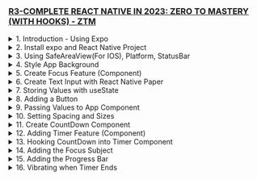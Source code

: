 ### [R3-COMPLETE REACT NATIVE IN 2023: ZERO TO MASTERY (WITH HOOKS) - ZTM](/courses/R3.md)

<details>
  <summary>1. Introduction - Using Expo </summary>

# Using Expo

https://snack.expo.dev/

![](https://github.com/omeatai/My-Tutorials/assets/32337103/fbb5bbfb-7e94-465b-bc45-f3ffdada2f5c)

```js
import React from "react";
import { Text, View } from "react-native";

const YourApp = () => {
  return (
    <View
      style={{
        flex: 1,
        justifyContent: "center",
        alignItems: "center",
      }}
    >
      <Text>Helloooooo 🎉</Text>
    </View>
  );
};

export default YourApp;
```

![](https://github.com/omeatai/My-Tutorials/assets/32337103/c2011efe-a102-4cf7-aedb-1191bd097af9)

```js
import { Text, View, StyleSheet } from "react-native";
import Constants from "expo-constants";

// You can import from local files
import AssetExample from "./components/AssetExample";

// or any pure javascript modules available in npm
import { Card } from "react-native-paper";

export default function App() {
  const name = "Ifeanyi";
  return (
    <View style={styles.container}>
      <Text style={styles.paragraph}>
        {2 ** 4}Hello, my name is {name}
      </Text>
      <Card>
        <AssetExample />
      </Card>
    </View>
  );
}

const styles = StyleSheet.create({
  container: {
    flex: 1,
    justifyContent: "center",
    paddingTop: Constants.statusBarHeight,
    backgroundColor: "#ecf0f1",
    padding: 8,
  },
  paragraph: {
    margin: 24,
    fontSize: 18,
    fontWeight: "bold",
    textAlign: "center",
  },
});
```

# #End

</details>

<details>
  <summary>2. Install expo and React Native Project </summary>

# Install expo and React Native Project

![](https://github.com/omeatai/My-Tutorials/assets/32337103/03c2960a-55a5-4d57-bf39-3653173cd91a)
![](https://github.com/omeatai/My-Tutorials/assets/32337103/d2002d17-d70d-4028-811a-673420f29911)

# Install expo globally

```jsbs
npm install -g expo-cli
```

# Install React Native Project

```jsbs
npx create-expo-app FocusTime
cd FocusTime
npx expo start

yarn create expo-app FocusTime
cd FocusTime
yarn expo start
```

### react-native/FocusTime/package.json:

```js
{
  "name": "focustime",
  "version": "1.0.0",
  "main": "node_modules/expo/AppEntry.js",
  "scripts": {
    "start": "expo start",
    "android": "expo start --android",
    "ios": "expo start --ios",
    "web": "expo start --web"
  },
  "dependencies": {
    "expo": "~48.0.18",
    "expo-status-bar": "~1.4.4",
    "react": "18.2.0",
    "react-native": "0.71.8"
  },
  "devDependencies": {
    "@babel/core": "^7.20.0"
  },
  "private": true
}
```

### react-native/FocusTime/App.js:

```js
import { StatusBar } from "expo-status-bar";
import { StyleSheet, Text, View } from "react-native";

export default function App() {
  return (
    <View style={styles.container}>
      <Text style={styles.text}>Hello World! Welcome to Android!</Text>
      <StatusBar style="auto" />
    </View>
  );
}

const styles = StyleSheet.create({
  container: {
    flex: 1,
    backgroundColor: "#fff",
    alignItems: "center",
    justifyContent: "center",
  },
  text: {
    fontSize: 42,
    textAlign: "center",
    fontWeight: "700",
  },
});
```

# #End

</details>

<details>
  <summary>3. Using SafeAreaView(For IOS), Platform, StatusBar </summary>

# Using SafeAreaView(For IOS), Platform, StatusBar

![](https://github.com/omeatai/My-Tutorials/assets/32337103/81e7fda3-e6fd-43e1-b244-35e2fba8549b)
![](https://github.com/omeatai/My-Tutorials/assets/32337103/93acb5d1-8e2f-48b1-ae8f-cabaf81faeec)

### react-native/FocusTime/App.js:

```js
import {
  StyleSheet,
  Text,
  View,
  SafeAreaView,
  Platform,
  StatusBar,
} from "react-native";

export default function App() {
  return (
    <SafeAreaView style={styles.container}>
      <Text>Hello World! Welcome to Android!</Text>
    </SafeAreaView>
  );
}

const styles = StyleSheet.create({
  container: {
    flex: 1,
    paddingTop: Platform.OS === "android" ? StatusBar.currentHeight + 5 : 0,
    // paddingTop: Platform.OS === "android" ? 20 : 0,
  },
});
```

# #End

</details>

<details>
  <summary>4. Style App Background </summary>

# Style App Background

![](https://github.com/omeatai/My-Tutorials/assets/32337103/df9e932c-c4d4-46d9-9d7d-0da4e62802ec)
![](https://github.com/omeatai/My-Tutorials/assets/32337103/5c86283c-775d-4d40-a075-b8e3e372d435)

### react-native/FocusTime/App.js:

```js
import {
  StyleSheet,
  Text,
  View,
  SafeAreaView,
  Platform,
  StatusBar,
} from "react-native";

import styles from "./App.styles";

export default function App() {
  return (
    <SafeAreaView style={styles.container}>
      <Text style={styles.text}>Hello World! Welcome to Android!</Text>
    </SafeAreaView>
  );
}
```

### react-native/FocusTime/App.styles.js:

```js
import { StyleSheet, Platform, StatusBar } from "react-native";
import colors from "./src/utils/colors";

const styles = StyleSheet.create({
  container: {
    flex: 1,
    paddingTop: Platform.OS === "android" ? StatusBar.currentHeight + 5 : 0,
    backgroundColor: colors.darkPurple,
  },
  text: {
    color: colors.white,
  },
});

export default styles;
```

### react-native/FocusTime/src/utils/colors.js:

```js
const colors = {
  dodgerBlue: "#1e90ff",
  crimson: "#dc143c",
  darkPurple: "#4d004d",
  white: "#fff",
  black: "#000",
  primary: "#1e90ff",
  secondary: "#000",
};

export default colors;
```

# #End

</details>

<details>
  <summary>5. Create Focus Feature (Component) </summary>

# Create Focus Feature (Component)

![](https://github.com/omeatai/My-Tutorials/assets/32337103/3e959daa-ab07-4ad7-adcf-adb358ad7b45)
![](https://github.com/omeatai/My-Tutorials/assets/32337103/87b8d21d-eceb-4d82-9f9b-c31d641c83fe)

### react-native/FocusTime/App.js:

```js
import {
  StyleSheet,
  Text,
  View,
  SafeAreaView,
  Platform,
  StatusBar,
} from "react-native";

import Focus from "./src/features/Focus";

import styles from "./App.styles";

export default function App() {
  return (
    <SafeAreaView style={styles.container}>
      <Text style={styles.text}>FocusTime App</Text>
      <Focus />
    </SafeAreaView>
  );
}
```

### react-native/FocusTime/App.styles.js:

```js
import { StyleSheet, Platform, StatusBar } from "react-native";
import colors from "./src/utils/colors";

const styles = StyleSheet.create({
  container: {
    flex: 1,
    paddingTop: Platform.OS === "android" ? StatusBar.currentHeight + 5 : 0,
    backgroundColor: colors.black,
  },
  text: {
    color: colors.white900,
    paddingBottom: 20,
    paddingLeft: 20,
    fontWeight: Platform.OS === "android" ? "normal" : "400",
  },
});

export default styles;
```

### react-native/FocusTime/src/features/Focus.js:

```js
import React from "react";
import { StyleSheet, Text, View, Platform } from "react-native";
import colors from "../utils/colors";

const Focus = () => {
  return (
    <View style={styles.container}>
      <Text style={styles.text}>Focus Component</Text>
    </View>
  );
};

const styles = StyleSheet.create({
  container: {
    flex: 1,
    backgroundColor: colors.black500,
  },
  text: {
    color: colors.black100,
  },
});

export default Focus;
```

### react-native/FocusTime/src/utils/colors.js:

```js
const colors = {
  dodgerBlue: "#1e90ff",
  crimson: "#dc143c",
  purple: "#800080",
  darkPurple: "#4d004d",
  white: "#fff",
  white900: "#858585",
  black: "#000",
  black500: "#292929",
  black200: "#5c5c5c",
  black100: "#7a7a7a",
  primary: "#1e90ff",
  secondary: "#000",
};

export default colors;
```

# #End

</details>

<details>
  <summary>6. Create Text Input with React Native Paper </summary>

# Create Text Input with React Native Paper

![](https://github.com/omeatai/My-Tutorials/assets/32337103/c2dff748-d754-4017-b540-49c9bebe5f22)

# Install React Native Paper

```jsbs
npm install react-native-paper react-native-safe-area-context

npm install react-native-paper
npm install react-native-safe-area-context

npx pod-install
npm install react-native-vector-icons
```

```js
{
  "dependencies": {
  "expo-constants": "~12.1.3",
  "@expo/vector-icons": "^12.0.0",
  "react-native-paper": "4.11.2"
  }
}
```

### react-native/FocusTime/App.js:

```js
import {
  StyleSheet,
  Text,
  View,
  SafeAreaView,
  Platform,
  StatusBar,
} from "react-native";

import Focus from "./src/features/Focus";

import styles from "./App.styles";

export default function App() {
  return (
    <SafeAreaView style={styles.container}>
      <Text style={styles.text}>FocusTime App</Text>
      <Focus />
    </SafeAreaView>
  );
}
```

### react-native/FocusTime/App.styles.js:

```js
import { StyleSheet, Platform, StatusBar } from "react-native";
import colors from "./src/utils/colors";

const styles = StyleSheet.create({
  container: {
    flex: 1,
    paddingTop: Platform.OS === "android" ? StatusBar.currentHeight + 5 : 0,
    backgroundColor: colors.black,
  },
  text: {
    color: colors.white900,
    paddingBottom: 20,
    paddingLeft: 20,
    fontWeight: Platform.OS === "android" ? "normal" : "400",
  },
});

export default styles;
```

### react-native/FocusTime/src/features/Focus.js:

```js
import React from "react";
import { StyleSheet, Text, View, Platform } from "react-native";
import { TextInput } from "react-native-paper";
import colors from "../utils/colors";

const Focus = () => {
  return (
    <View style={styles.container}>
      <View style={styles.inputContainer}>
        <TextInput
          label={"What task would you like to do?"}
          style={styles.text}
        />
      </View>
    </View>
  );
};

const styles = StyleSheet.create({
  container: {
    flex: 1,
    backgroundColor: colors.black500,
  },
  inputContainer: {
    flex: 0.5,
    padding: 20,
    justifyContent: "flex-start",
  },
  text: {
    color: colors.black100,
    borderBottomLeftRadius: 10,
    borderBottomRightRadius: 10,
    borderTopLeftRadius: 10,
    borderTopRightRadius: 10,
    overflow: "hidden",
  },
});

export default Focus;
```

### react-native/FocusTime/src/utils/colors.js:

```js
const colors = {
  dodgerBlue: "#1e90ff",
  crimson: "#dc143c",
  purple: "#800080",
  darkPurple: "#4d004d",
  white: "#fff",
  white900: "#858585",
  black: "#000",
  black500: "#292929",
  black200: "#5c5c5c",
  black100: "#7a7a7a",
  primary: "#1e90ff",
  secondary: "#000",
};

export default colors;
```

# #End

</details>

<details>
  <summary>7. Storing Values with useState </summary>

# Storing Values with useState

![](https://github.com/omeatai/My-Tutorials/assets/32337103/c4e08684-1498-4d68-b467-c513f815ef8a)
![](https://github.com/omeatai/My-Tutorials/assets/32337103/b59fd227-3288-4ff9-a7a3-dfbc370a6ad1)

### rn/FocusTime/App.js:

```js
import {
  StyleSheet,
  Text,
  View,
  SafeAreaView,
  Platform,
  StatusBar,
} from "react-native";

import Focus from "./src/features/Focus";

import styles from "./App.styles";

export default function App() {
  return (
    <SafeAreaView style={styles.container}>
      <Text style={styles.text}>FocusTime App</Text>
      <Focus />
    </SafeAreaView>
  );
}
```

### rn/FocusTime/App.styles.js:

```js
import { StyleSheet, Platform, StatusBar } from "react-native";
import colors from "./src/utils/colors";

const styles = StyleSheet.create({
  container: {
    flex: 1,
    paddingTop: Platform.OS === "android" ? StatusBar.currentHeight + 5 : 0,
    backgroundColor: colors.black,
  },
  text: {
    color: colors.white900,
    paddingBottom: 20,
    paddingLeft: 20,
    fontWeight: Platform.OS === "android" ? "normal" : "400",
  },
});

export default styles;
```

### rn/FocusTime/src/features/Focus.js:

```js
import React, { useState } from "react";
import { StyleSheet, Text, View, Platform } from "react-native";
import { TextInput } from "react-native-paper";
import colors from "../utils/colors";

const Focus = () => {
  const [subject, setSubject] = useState("");

  const Label = <Text color={"#000"}>{"What task would you like to do?"}</Text>;

  return (
    <View style={styles.container}>
      <View style={styles.inputContainer}>
        <TextInput
          label={Label}
          style={styles.text}
          onChangeText={(e) => setSubject(e)}
        />
        <Text style={styles.subject}>{subject}</Text>
      </View>
    </View>
  );
};

const styles = StyleSheet.create({
  container: {
    flex: 1,
    backgroundColor: colors.black500,
  },
  inputContainer: {
    flex: 0.5,
    padding: 20,
    justifyContent: "flex-start",
  },
  text: {
    color: colors.black100,
    borderBottomLeftRadius: 10,
    borderBottomRightRadius: 10,
    borderTopLeftRadius: 10,
    borderTopRightRadius: 10,
    overflow: "hidden",
  },
  subject: {
    fontSize: 30,
    color: colors.white,
  },
});

export default Focus;
```

### rn/FocusTime/src/utils/colors.js:

```js
const colors = {
  dodgerBlue: "#1e90ff",
  crimson: "#dc143c",
  purple: "#800080",
  darkPurple: "#4d004d",
  white: "#fff",
  white900: "#858585",
  black: "#000",
  black500: "#292929",
  black200: "#5c5c5c",
  black100: "#7a7a7a",
  primary: "#1e90ff",
  secondary: "#000",
};

export default colors;
```

# #End

</details>

<details>
  <summary>8. Adding a Button </summary>

# Adding a Button

![](https://github.com/omeatai/My-Tutorials/assets/32337103/dbad6221-0eac-49fc-9de2-c6dd9c09337a)
![](https://github.com/omeatai/My-Tutorials/assets/32337103/6d853177-88fe-4054-a6b6-20c18d195b39)

### rn/FocusTime/App.js:

```js
import {
  StyleSheet,
  Text,
  View,
  SafeAreaView,
  Platform,
  StatusBar,
} from "react-native";

import Focus from "./src/features/Focus";

import styles from "./App.styles";

export default function App() {
  return (
    <SafeAreaView style={styles.container}>
      <Text style={styles.text}>FocusTime App</Text>
      <Focus />
    </SafeAreaView>
  );
}
```

### rn/FocusTime/src/features/Focus.js:

```js
import React, { useState } from "react";
import { StyleSheet, Text, View, Platform } from "react-native";
import { TextInput } from "react-native-paper";
import colors from "../utils/colors";
import { RoundedButton } from "../components/RoundedButton";

const Focus = () => {
  const [subject, setSubject] = useState("");

  const Label = <Text>{"What task would you like to do?"}</Text>;

  return (
    <View style={styles.container}>
      <View style={styles.inputContainer}>
        <TextInput
          label={Label}
          style={styles.textInput}
          onChangeText={(e) => setSubject(e)}
        />
        <View style={styles.button}>
          <RoundedButton title={"+"} size={50} />
        </View>
      </View>
    </View>
  );
};

const styles = StyleSheet.create({
  container: {
    flex: 1,
    backgroundColor: colors.black500,
  },
  inputContainer: {
    padding: 20,
    justifyContent: "flex-start",
    flexDirection: "row",
  },
  textInput: {
    flex: 1,
    marginRight: 10,
    color: colors.black100,
    borderBottomLeftRadius: 10,
    borderBottomRightRadius: 10,
    borderTopLeftRadius: 10,
    borderTopRightRadius: 10,
    overflow: "hidden",
  },
  button: {
    justifyContent: "center",
  },
});

export default Focus;
```

### rn/FocusTime/src/components/RoundedButton.js:

```js
import React from "react";
import { TouchableOpacity, Text, StyleSheet } from "react-native";
import colors from "../utils/colors";

export const RoundedButton = ({
  style = {},
  textStyle = {},
  size = 125,
  ...props
}) => {
  return (
    <TouchableOpacity
      style={[styles(size).radius, style]}
      onPress={props.onPress}
    >
      <Text style={[styles(size).text, textStyle]}>{props.title}</Text>
    </TouchableOpacity>
  );
};

const styles = (size) => ({
  radius: {
    borderRadius: size / 2,
    width: size,
    height: size,
    alignItems: "center",
    justifyContent: "center",
    borderColor: colors.white,
    borderWidth: 2,
  },
  text: { color: colors.white, fontSize: size / 3 },
});
```

# #End

</details>

<details>
  <summary>9. Passing Values to App Component </summary>

# Passing Values to App Component

![](https://github.com/omeatai/My-Tutorials/assets/32337103/d0176589-300a-4b38-824b-fbfd4bfb6d34)
![](https://github.com/omeatai/My-Tutorials/assets/32337103/591655f6-c948-4b4b-a877-066c7cb7825f)

### rn/FocusTime/App.js:

```js
import React, { useState } from "react";
import {
  StyleSheet,
  Text,
  View,
  SafeAreaView,
  Platform,
  StatusBar,
} from "react-native";

import Focus from "./src/features/Focus";

import styles from "./App.styles";

export default function App() {
  const [currentSubject, setCurrentSubject] = useState(null);

  return (
    <SafeAreaView style={styles.container}>
      <Text style={styles.text}>FocusTime App</Text>
      {!currentSubject ? (
        <Focus addSubject={setCurrentSubject} />
      ) : (
        <View>
          <Text style={styles.text}>
            I am going to render the timer for {currentSubject}
          </Text>
        </View>
      )}
    </SafeAreaView>
  );
}
```

### rn/FocusTime/src/features/Focus.js:

```js
import React, { useState } from "react";
import { StyleSheet, Text, View, Platform } from "react-native";
import { TextInput } from "react-native-paper";
import colors from "../utils/colors";
import { RoundedButton } from "../components/RoundedButton";

const Focus = ({ addSubject }) => {
  const [subject, setSubject] = useState("");

  const Label = <Text>{"What task would you like to do?"}</Text>;

  return (
    <View style={styles.container}>
      <View style={styles.inputContainer}>
        <TextInput
          label={Label}
          style={styles.textInput}
          onChangeText={(e) => setSubject(e)}
        />
        <View style={styles.button}>
          <RoundedButton
            title={"+"}
            size={50}
            onPress={() => addSubject(subject)}
          />
        </View>
      </View>
    </View>
  );
};

const styles = StyleSheet.create({
  container: {
    flex: 1,
    backgroundColor: colors.black500,
  },
  inputContainer: {
    padding: 20,
    justifyContent: "flex-start",
    flexDirection: "row",
  },
  textInput: {
    flex: 1,
    marginRight: 10,
    color: colors.white900,
    borderBottomLeftRadius: 10,
    borderBottomRightRadius: 10,
    borderTopLeftRadius: 10,
    borderTopRightRadius: 10,
    overflow: "hidden",
  },
  button: {
    justifyContent: "center",
  },
});

export default Focus;
```

### rn/FocusTime/src/components/RoundedButton.js:

```js
import React from "react";
import { TouchableOpacity, Text, StyleSheet } from "react-native";
import colors from "../utils/colors";

export const RoundedButton = ({
  style = {},
  textStyle = {},
  size = 125,
  ...props
}) => {
  return (
    <TouchableOpacity
      style={[styles(size).radius, style]}
      onPress={props.onPress}
    >
      <Text style={[styles(size).text, textStyle]}>{props.title}</Text>
    </TouchableOpacity>
  );
};

const styles = (size) => ({
  radius: {
    borderRadius: size / 2,
    width: size,
    height: size,
    alignItems: "center",
    justifyContent: "center",
    borderColor: colors.white,
    borderWidth: 2,
  },
  text: { color: colors.white, fontSize: size / 3 },
});
```

# #End

</details>

<details>
  <summary>10. Setting Spacing and Sizes </summary>

# Setting Spacing and Sizes

![](https://github.com/omeatai/My-Tutorials/assets/32337103/2fe7b4e2-0c5e-4e5e-8d90-912af52d747c)
![](https://github.com/omeatai/My-Tutorials/assets/32337103/85225443-d58d-4e0c-abc7-3ac18fd6799a)

### rn/FocusTime/src/utils/sizes.js:

```js
export const fontSizes = {
  sm: 8,
  md: 16,
  lg: 24,
  xl: 32,
  xxl: 40,
  xxxl: 80,
};

export const spacing = {
  sm: 8,
  md: 16,
  lg: 24,
  xl: 32,
  xxl: 40,
  xxxl: 80,
};
```

### rn/FocusTime/App.js:

```js
import React, { useState } from "react";
import {
  StyleSheet,
  Text,
  View,
  SafeAreaView,
  Platform,
  StatusBar,
} from "react-native";

import Focus from "./src/features/Focus";

import styles from "./App.styles";

export default function App() {
  const [currentSubject, setCurrentSubject] = useState(null);

  return (
    <SafeAreaView style={styles.container}>
      <Text style={styles.text}>FocusTime App</Text>
      {!currentSubject ? (
        <Focus addSubject={setCurrentSubject} />
      ) : (
        <View>
          <Text style={styles.text}>
            I am going to render the timer for {currentSubject}
          </Text>
        </View>
      )}
    </SafeAreaView>
  );
}
```

### rn/FocusTime/src/features/Focus.js:

```js
import React, { useState } from "react";
import { StyleSheet, Text, View, Platform } from "react-native";
import { TextInput } from "react-native-paper";
import colors from "../utils/colors";
import { spacing, fontSizes } from "../utils/sizes";
import { RoundedButton } from "../components/RoundedButton";

const Focus = ({ addSubject }) => {
  const [subject, setSubject] = useState("");

  const Label = <Text>{"What task would you like to do?"}</Text>;

  return (
    <View style={styles.container}>
      <View style={styles.inputContainer}>
        <TextInput
          label={Label}
          style={styles.textInput}
          onChangeText={(e) => setSubject(e)}
        />
        <View style={styles.button}>
          <RoundedButton
            title={"+"}
            size={50}
            onPress={() => addSubject(subject)}
          />
        </View>
      </View>
    </View>
  );
  Ω;
};

const styles = StyleSheet.create({
  container: {
    flex: 1,
    backgroundColor: colors.black500,
  },
  inputContainer: {
    padding: spacing.lg,
    justifyContent: "flex-start",
    flexDirection: "row",
  },
  textInput: {
    flex: 1,
    marginRight: spacing.sm,
    color: colors.white900,
    borderBottomLeftRadius: spacing.sm,
    borderBottomRightRadius: spacing.sm,
    borderTopLeftRadius: spacing.sm,
    borderTopRightRadius: spacing.sm,
    overflow: "hidden",
  },
  button: {
    justifyContent: "center",
  },
});

export default Focus;
```

# #End

</details>

<details>
  <summary>11. Create CountDown Component</summary>

# Create CountDown Component

### rn/FocusTime/src/components/CountDown.js:

```js
import React, { useState, useEffect } from "react";
import { Text, View, StyleSheet } from "react-native";

import { fontSizes, spacing } from "../utils/sizes";
import { colors } from "../utils/colors";

const minutesToMillis = (min) => min * 1000 * 60;
const formatTime = (time) => (time < 10 ? `0${time}` : time);
export const Countdown = ({ minutes = 0.1, isPaused, onProgress, onEnd }) => {
  const interval = React.useRef(null);

  const [millis, setMillis] = useState(null);

  const countDown = () => {
    setMillis((time) => {
      if (time === 0) {
        clearInterval(interval.current);
        onEnd();
        return time;
      }
      const timeLeft = time - 1000;
      return timeLeft;
    });
  };

  useEffect(() => {
    setMillis(minutesToMillis(minutes));
  }, [minutes]);

  useEffect(() => {
    onProgress(millis / minutesToMillis(minutes));
  }, [millis]);

  useEffect(() => {
    if (isPaused) {
      if (interval.current) clearInterval(interval.current);
      return;
    }

    interval.current = setInterval(countDown, 1000);

    return () => clearInterval(interval.current);
  }, [isPaused]);

  const minute = Math.floor(millis / 1000 / 60) % 60;
  const seconds = Math.floor(millis / 1000) % 60;
  return (
    <Text style={styles.text}>
      {formatTime(minute)}:{formatTime(seconds)}
    </Text>
  );
};

const styles = StyleSheet.create({
  text: {
    fontSize: fontSizes.xxxl,
    fontWeight: "bold",
    color: colors.white,
    padding: spacing.lg,
    backgroundColor: "rgba(94, 132, 226, 0.3)",
  },
});
```

# #End

</details>

<details>
  <summary>12. Adding Timer Feature (Component) </summary>

# Adding Timer Feature (Component)

### rn/FocusTime/App.js:

```js
import React, { useState } from "react";
import {
  StyleSheet,
  Text,
  View,
  SafeAreaView,
  Platform,
  StatusBar,
} from "react-native";

import Focus from "./src/features/Focus";
import { Timer } from "./src/features/Timer";

import styles from "./App.styles";

export default function App() {
  const [currentSubject, setCurrentSubject] = useState(null);

  return (
    <SafeAreaView style={styles.container}>
      <Text style={styles.text}>FocusTime App</Text>
      {!currentSubject ? (
        <Focus addSubject={setCurrentSubject} />
      ) : (
        <View>
          <Text style={styles.text}>
            I am going to render the timer for {currentSubject}
          </Text>
          <Timer
            focusSubject={currentSubject}
            onTimerEnd={() => {}}
            clearSubject={() => {}}
          />
        </View>
      )}
    </SafeAreaView>
  );
}
```

### rn/FocusTime/src/features/Timer.js:

```js
import React from "react";
import { View, Text } from "react-native";

export const Timer = ({ focusSubject }) => (
  <View>
    <Text>Focus Feature {focusSubject}</Text>
  </View>
);
```

### rn/FocusTime/src/features/Focus.js:

```js
import React, { useState } from "react";
import { StyleSheet, Text, View, Platform } from "react-native";
import { TextInput } from "react-native-paper";
import colors from "../utils/colors";
import { spacing, fontSizes } from "../utils/sizes";
import { RoundedButton } from "../components/RoundedButton";

const Focus = ({ addSubject }) => {
  const [subject, setSubject] = useState("");

  const Label = <Text>{"What task would you like to do?"}</Text>;

  return (
    <View style={styles.container}>
      <View style={styles.inputContainer}>
        <TextInput
          label={Label}
          style={styles.textInput}
          onChangeText={(e) => setSubject(e)}
        />
        <View style={styles.button}>
          <RoundedButton
            title={"+"}
            size={50}
            onPress={() => addSubject(subject)}
          />
        </View>
      </View>
    </View>
  );
};

const styles = StyleSheet.create({
  container: {
    flex: 1,
    backgroundColor: colors.black500,
  },
  inputContainer: {
    padding: spacing.lg,
    justifyContent: "flex-start",
    flexDirection: "row",
  },
  textInput: {
    flex: 1,
    marginRight: spacing.sm,
    color: colors.white900,
    borderBottomLeftRadius: spacing.sm,
    borderBottomRightRadius: spacing.sm,
    borderTopLeftRadius: spacing.sm,
    borderTopRightRadius: spacing.sm,
    overflow: "hidden",
  },
  button: {
    justifyContent: "center",
  },
});

export default Focus;
```

# #End

</details>

<details>
  <summary>13. Hooking CountDown into Timer Component </summary>

# Hooking CountDown into Timer Component

![](https://github.com/omeatai/My-Tutorials/assets/32337103/b1252fcd-56ad-4978-997f-7ccc40e27d2b)
![](https://github.com/omeatai/My-Tutorials/assets/32337103/d736aad2-7a2b-4839-8f3f-2930f2950222)

### rn/FocusTime/App.js:

```js
import React, { useState } from "react";
import {
  StyleSheet,
  Text,
  View,
  SafeAreaView,
  Platform,
  StatusBar,
} from "react-native";

import Focus from "./src/features/Focus";
import { Timer } from "./src/features/Timer";

import styles from "./App.styles";

export default function App() {
  const [currentSubject, setCurrentSubject] = useState("Wash Plate");

  return (
    <SafeAreaView style={styles.container}>
      <Text style={styles.text}>FocusTime App</Text>
      {!currentSubject ? (
        <Focus addSubject={setCurrentSubject} />
      ) : (
        <View>
          <Timer
            focusSubject={currentSubject}
            onTimerEnd={() => {}}
            clearSubject={() => {}}
          />
        </View>
      )}
    </SafeAreaView>
  );
}
```

### rn/FocusTime/src/features/Timer.js:

```js
import React, { useState } from "react";
import { View, Text, StyleSheet } from "react-native";
import { Countdown } from "../components/CountDown";
import { RoundedButton } from "../components/RoundedButton";

export const Timer = ({ focusSubject }) => {
  const [isStarted, setIsStarted] = useState(false);
  return (
    <View style={styles.container}>
      <View style={styles.countdown}>
        <Countdown
          isPaused={!isStarted}
          onProgress={() => {}}
          onEnd={() => {}}
        />
      </View>
      <View style={styles.buttonWrapper}>
        {!isStarted && (
          <RoundedButton title="start" onPress={() => setIsStarted(true)} />
        )}
        {isStarted && (
          <RoundedButton title="pause" onPress={() => setIsStarted(false)} />
        )}
      </View>
    </View>
  );
};

const styles = StyleSheet.create({
  container: {
    // flex: 1,
  },
  countdown: {
    // flex: 0.5,
    alignItems: "center",
    justifyContent: "center",
    marginTop: 50,
    padding: 15,
  },
  buttonWrapper: {
    // flex: 0.3,
    flexDirection: "row",
    padding: 15,
    justifyContent: "center",
    alignItems: "center",
    marginTop: 100,
  },
});
```

### rn/FocusTime/src/components/CountDown.js:

```js
import React, { useState, useEffect } from "react";
import { Text, View, StyleSheet } from "react-native";

import { fontSizes, spacing } from "../utils/sizes";
import colors from "../utils/colors";

const minutesToMillis = (min) => min * 1000 * 60;
const formatTime = (time) => (time < 10 ? `0${time}` : time);

export const Countdown = ({ minutes = 0.1, isPaused, onProgress, onEnd }) => {
  const interval = React.useRef(null);

  const [millis, setMillis] = useState(null);

  const countDown = () => {
    setMillis((time) => {
      if (time === 0) {
        clearInterval(interval.current);
        onEnd();
        return time;
      }
      const timeLeft = time - 1000;
      return timeLeft;
    });
  };

  useEffect(() => {
    setMillis(minutesToMillis(minutes));
  }, [minutes]);

  useEffect(() => {
    onProgress(millis / minutesToMillis(minutes));
  }, [millis]);

  useEffect(() => {
    if (isPaused) {
      if (interval.current) clearInterval(interval.current);
      return;
    }

    interval.current = setInterval(countDown, 1000);

    return () => clearInterval(interval.current);
  }, [isPaused]);

  const minute = Math.floor(millis / 1000 / 60) % 60;
  const seconds = Math.floor(millis / 1000) % 60;

  return (
    <Text style={styles.text}>
      {formatTime(minute)}:{formatTime(seconds)}
    </Text>
  );
};

const styles = StyleSheet.create({
  text: {
    fontSize: fontSizes.xxxl,
    fontWeight: "bold",
    color: colors.white,
    padding: spacing.lg,
    backgroundColor: colors.black500,
  },
});
```

# #End

</details>

<details>
  <summary>14. Adding the Focus Subject </summary>

# Adding the Focus Subject

![](https://github.com/omeatai/My-Tutorials/assets/32337103/eb27894e-acdf-4aff-a8af-aba83f2ae6fd)
![](https://github.com/omeatai/My-Tutorials/assets/32337103/4fa43139-8fe8-48aa-8269-e914d194cbc9)

### rn/FocusTime/App.js:

```js
import React, { useState } from "react";
import {
  StyleSheet,
  Text,
  View,
  SafeAreaView,
  Platform,
  StatusBar,
} from "react-native";

import Focus from "./src/features/Focus";
import { Timer } from "./src/features/Timer";

import styles from "./App.styles";

export default function App() {
  const [currentSubject, setCurrentSubject] = useState("Wash Plate");

  return (
    <SafeAreaView style={styles.container}>
      <Text style={styles.text}>FocusTime App</Text>
      {!currentSubject ? (
        <Focus addSubject={setCurrentSubject} />
      ) : (
        <View>
          <Timer
            focusSubject={currentSubject}
            onTimerEnd={() => {}}
            clearSubject={() => {}}
          />
        </View>
      )}
    </SafeAreaView>
  );
}
```

### rn/FocusTime/src/features/Timer.js:

```js
import React, { useState } from "react";
import { View, Text, StyleSheet, Platform } from "react-native";
import { Countdown } from "../components/CountDown";
import { RoundedButton } from "../components/RoundedButton";
import { spacing } from "../utils/sizes";
import colors from "../utils/colors";

export const Timer = ({ focusSubject }) => {
  const [isStarted, setIsStarted] = useState(false);
  return (
    <View style={styles.container}>
      <View style={styles.countdown}>
        <Countdown
          isPaused={!isStarted}
          onProgress={() => {}}
          onEnd={() => {}}
        />
      </View>
      <View style={styles.focussubject}>
        <Text style={styles.title}>Focusing on:</Text>
        <Text style={styles.task}>{focusSubject}</Text>
      </View>
      <View style={styles.buttonWrapper}>
        {!isStarted && (
          <RoundedButton title="start" onPress={() => setIsStarted(true)} />
        )}
        {isStarted && (
          <RoundedButton title="pause" onPress={() => setIsStarted(false)} />
        )}
      </View>
    </View>
  );
};

const styles = StyleSheet.create({
  container: {
    // flex: 1,
  },
  countdown: {
    // flex: 0.5,
    alignItems: "center",
    justifyContent: "center",
    marginTop: 50,
    padding: 15,
  },
  buttonWrapper: {
    // flex: 0.3,
    flexDirection: "row",
    padding: 15,
    justifyContent: "center",
    alignItems: "center",
    marginTop: 100,
  },
  focussubject: {
    paddingTop: spacing.xxl,
  },
  title: {
    color: colors.white,
    textAlign: "center",
    fontWeight: Platform.OS === "android" ? "bold" : "900",
  },
  task: { color: colors.white, textAlign: "center" },
});
```

### rn/FocusTime/src/components/CountDown.js:

```js
import React, { useState, useEffect } from "react";
import { Text, View, StyleSheet } from "react-native";

import { fontSizes, spacing } from "../utils/sizes";
import colors from "../utils/colors";

const minutesToMillis = (min) => min * 1000 * 60;
const formatTime = (time) => (time < 10 ? `0${time}` : time);

export const Countdown = ({ minutes = 0.1, isPaused, onProgress, onEnd }) => {
  const interval = React.useRef(null);

  const [millis, setMillis] = useState(null);

  const countDown = () => {
    setMillis((time) => {
      if (time === 0) {
        clearInterval(interval.current);
        onEnd();
        return time;
      }
      const timeLeft = time - 1000;
      return timeLeft;
    });
  };

  useEffect(() => {
    setMillis(minutesToMillis(minutes));
  }, [minutes]);

  useEffect(() => {
    onProgress(millis / minutesToMillis(minutes));
  }, [millis]);

  useEffect(() => {
    if (isPaused) {
      if (interval.current) clearInterval(interval.current);
      return;
    }

    interval.current = setInterval(countDown, 1000);

    return () => clearInterval(interval.current);
  }, [isPaused]);

  const minute = Math.floor(millis / 1000 / 60) % 60;
  const seconds = Math.floor(millis / 1000) % 60;

  return (
    <Text style={styles.text}>
      {formatTime(minute)}:{formatTime(seconds)}
    </Text>
  );
};

const styles = StyleSheet.create({
  text: {
    fontSize: fontSizes.xxxl,
    fontWeight: "bold",
    color: colors.white,
    padding: spacing.lg,
    backgroundColor: colors.black500,
  },
});
```

# #End

</details>

<details>
  <summary>15. Adding the Progress Bar </summary>

# Adding the Progress Bar

### rn/FocusTime/App.js:

```js
import React, { useState } from "react";
import {
  StyleSheet,
  Text,
  View,
  SafeAreaView,
  Platform,
  StatusBar,
} from "react-native";

import Focus from "./src/features/Focus";
import { Timer } from "./src/features/Timer";

import styles from "./App.styles";

export default function App() {
  const [currentSubject, setCurrentSubject] = useState("Wash Plate");

  return (
    <SafeAreaView style={styles.container}>
      <Text style={{ flex: 1 }} style={styles.text}>
        FocusTime App
      </Text>
      {!currentSubject ? (
        <Focus style={{ flex: 1 }} addSubject={setCurrentSubject} />
      ) : (
        <View style={{ flex: 1 }}>
          <Timer
            focusSubject={currentSubject}
            onTimerEnd={() => {}}
            clearSubject={() => {}}
          />
        </View>
      )}
    </SafeAreaView>
  );
}
```

### rn/FocusTime/App.styles.js:

```js
import { StyleSheet, Platform, StatusBar } from "react-native";
import colors from "./src/utils/colors";

const styles = StyleSheet.create({
  container: {
    flex: 1,
    paddingTop: Platform.OS === "android" ? StatusBar.currentHeight + 5 : 0,
    backgroundColor: colors.black,
  },
  text: {
    color: colors.white900,
    paddingBottom: 20,
    paddingLeft: 20,
    fontWeight: Platform.OS === "android" ? "normal" : "400",
  },
});

export default styles;
```

### rn/FocusTime/src/features/Timer.js:

```js
import React, { useState } from "react";
import { View, Text, StyleSheet, Platform } from "react-native";
import { ProgressBar } from "react-native-paper";
import { Countdown } from "../components/CountDown";
import { RoundedButton } from "../components/RoundedButton";
import { spacing } from "../utils/sizes";
import colors from "../utils/colors";

export const Timer = ({ focusSubject }) => {
  const [isStarted, setIsStarted] = useState(false);
  const [progress, setProgress] = useState(1);

  return (
    <View style={styles.container}>
      <View style={styles.countdown}>
        <Countdown
          isPaused={!isStarted}
          onProgress={(progress) => {
            setProgress(progress);
          }}
          onEnd={() => {}}
        />
        <View style={styles.focussubject}>
          <Text style={styles.title}>Focusing on:</Text>
          <Text style={styles.task}>{focusSubject}</Text>
        </View>
      </View>

      <View style={styles.progressBarView}>
        <ProgressBar
          style={styles.progressBar}
          progress={progress}
          color={colors.orange500}
        />
        <View style={styles.buttonWrapper}>
          {!isStarted && (
            <RoundedButton title="start" onPress={() => setIsStarted(true)} />
          )}
          {isStarted && (
            <RoundedButton title="pause" onPress={() => setIsStarted(false)} />
          )}
        </View>
      </View>
    </View>
  );
};

const styles = StyleSheet.create({
  container: {
    flex: 1,
    marginLeft: "auto",
    marginRight: "auto",
  },
  countdown: {
    flex: 2,
    alignItems: "center",
    justifyContent: "center",
    marginTop: 50,
    padding: 15,
  },
  focussubject: {
    paddingTop: spacing.xxl,
  },
  progressBarView: {
    flex: 3,
  },
  progressBar: {
    height: spacing.sm,
    marginLeft: "auto",
    marginRight: "auto",
  },
  buttonWrapper: {
    flex: 1,
    flexDirection: "row",
    paddingBottom: 15,
    justifyContent: "center",
    alignItems: "flex-start",
    margin: 100,
  },
  title: {
    color: colors.white,
    textAlign: "center",
    fontWeight: Platform.OS === "android" ? "bold" : "900",
  },
  task: { color: colors.white, textAlign: "center" },
});
```

### rn/FocusTime/src/components/CountDown.js:

```js
import React, { useState, useEffect } from "react";
import { Text, View, StyleSheet } from "react-native";

import { fontSizes, spacing } from "../utils/sizes";
import colors from "../utils/colors";

const minutesToMillis = (min) => min * 1000 * 60;
const formatTime = (time) => (time < 10 ? `0${time}` : time);

export const Countdown = ({ minutes = 0.1, isPaused, onProgress, onEnd }) => {
  const interval = React.useRef(null);

  const [millis, setMillis] = useState(null);

  const countDown = () => {
    setMillis((time) => {
      if (time === 0) {
        clearInterval(interval.current);
        onEnd();
        return time;
      }
      const timeLeft = time - 1000;
      return timeLeft;
    });
  };

  useEffect(() => {
    setMillis(minutesToMillis(minutes));
  }, [minutes]);

  useEffect(() => {
    onProgress(millis / minutesToMillis(minutes));
  }, [millis]);

  useEffect(() => {
    if (isPaused) {
      if (interval.current) clearInterval(interval.current);
      return;
    }

    interval.current = setInterval(countDown, 1000);

    return () => clearInterval(interval.current);
  }, [isPaused]);

  const minute = Math.floor(millis / 1000 / 60) % 60;
  const seconds = Math.floor(millis / 1000) % 60;

  return (
    <Text style={styles.text}>
      {formatTime(minute)}:{formatTime(seconds)}
    </Text>
  );
};

const styles = StyleSheet.create({
  text: {
    fontSize: fontSizes.xxxl,
    fontWeight: "bold",
    color: colors.white,
    padding: spacing.lg,
    backgroundColor: colors.black500,
  },
});
```

### rn/FocusTime/src/utils/colors.js:

```js
const colors = {
  dodgerBlue: "#1e90ff",
  crimson: "#dc143c",
  purple: "#800080",
  darkPurple: "#4d004d",
  white: "#fff",
  white900: "#858585",
  black: "#000",
  black500: "#292929",
  black200: "#5c5c5c",
  black100: "#7a7a7a",
  primary: "#1e90ff",
  secondary: "#000",
  orange500: "#ff6500",
};

export default colors;
```

# #End

</details>

<details>
  <summary>16. Vibrating when Timer Ends </summary>

# Vibrating when Timer Ends

### rn/FocusTime/App.js:

```js

```

```js

```

```js

```

```js

```

```js

```

```js

```

```js

```

```js

```

```js

```

```js

```

```js

```

```js

```

```js

```

```js

```

```js

```

```js

```

```js

```

```js

```

```js

```

```js

```

```js

```

```js

```

```js

```

```js

```

```js

```

```js

```

```js

```

```js

```

```js

```

```js

```

```js

```

```js

```

```js

```

```js

```

```js

```

```js

```

```js

```

```js

```

</details>
